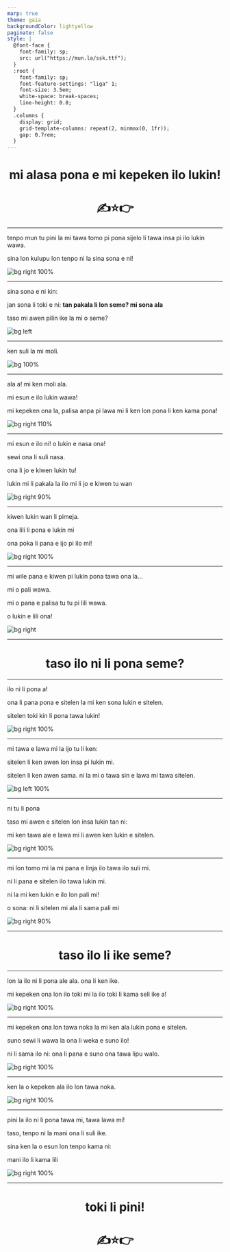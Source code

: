 ```yaml
---
marp: true
theme: gaia
backgroundColor: lightyellow
paginate: false
style: |
  @font-face {
    font-family: sp;
    src: url("https://mun.la/ssk.ttf");
  }
  :root {
    font-family: sp;
    font-feature-settings: "liga" 1;
    font-size: 3.5em;
    white-space: break-spaces;
    line-height: 0.8;
  }
  .columns {
    display: grid;
    grid-template-columns: repeat(2, minmax(0, 1fr));
    gap: 0.7rem;
  }
---
```


<center>

# mi alasa pona e mi kepeken ilo lukin!

# ✍️⭐👉

</center>

---

tenpo mun tu pini la mi tawa tomo pi pona sijelo li tawa insa pi ilo lukin wawa.

sina lon kulupu lon tenpo ni la sina sona e ni!

![bg right 100%](https://media.discordapp.net/attachments/1007814533076750468/1124181291202527332/magnetic-resonance-imaging-tomography-mri_1150-50293.png)

---

sina sona e ni kin:

jan sona li toki e ni: **tan pakala li lon seme? mi sona ala**

taso mi awen pilin ike la mi o seme?

![bg left](https://media.discordapp.net/attachments/1007814533076750468/1124181862227660893/young-man-has-a-neck-pain-because-of-using-smartphone-with-wrong-posture-bad-posture-is-ruin.png)

---

ken suli la mi moli.

![bg 100%](https://media.discordapp.net/attachments/1007814533076750468/1124184049309728769/senior-man-shrugging-shoulders.png)

---

ala a! mi ken moli ala.

mi esun e ilo lukin wawa!

mi kepeken ona la, palisa anpa pi lawa mi li ken lon pona li ken kama pona!

![bg right 110%](https://media.istockphoto.com/id/1283776179/photo/abstract-smart-glasses.jpg?s=612x612&w=0&k=20&c=CuonJnAl-2UDgUoD6Tir8VIiyi23b2eEyaFonwDoeLM=)

---

mi esun e ilo ni! o lukin e nasa ona!

sewi ona li suli nasa.

ona li jo e kiwen lukin tu!

lukin mi li pakala la ilo mi li jo e kiwen tu wan

![bg right 90%](https://i.ebayimg.com/images/g/DygAAOSwxINiqXqc/s-l1600.jpg)

---

kiwen lukin wan li pimeja.

ona lili li pona e lukin mi

ona poka li pana e ijo pi ilo mi!

![bg right 100%](https://lensology.co.uk/wp-content/uploads/2022/11/nreal-3.2.jpg.webp)

---

mi wile pana e kiwen pi lukin pona tawa ona la...

mi o pali wawa.

mi o pana e palisa tu tu pi lili wawa.

o lukin e lili ona!

![bg right](https://s3.amazonaws.com/images.ecwid.com/images/wysiwyg/category/72736576/149140767/16822669370301387900399/photo_2023_04_24_00_18_56_jpg)

---

<center>

# taso ilo ni li pona seme?

</center>

---

ilo ni li pona a!

ona li pana pona e sitelen la mi ken sona lukin e sitelen.

sitelen toki kin li pona tawa lukin!

![bg right 100%](https://boilingsteam.com/wp-content/uploads/nreal-diagonal.jpg)

---

mi tawa e lawa mi la ijo tu li ken:

sitelen li ken awen lon insa pi lukin mi.

sitelen li ken awen sama. ni la mi o tawa sin e lawa mi tawa sitelen.

![bg left 100%](https://s.yimg.com/uu/api/res/1.2/KWeE69zitiNd94h7okxdmQ--~B/Zmk9ZmlsbDtoPTQ5Mjt3PTg3NTthcHBpZD15dGFjaHlvbg--/https://media-mbst-pub-ue1.s3.amazonaws.com/creatr-uploaded-images/2022-09/dd43a310-3dd1-11ed-bb7f-77a0ba43bb4c.cf.jpg)

---

ni tu li pona

taso mi awen e sitelen lon insa lukin tan ni:

mi ken tawa ale e lawa mi li awen ken lukin e sitelen.

![bg right 100%](https://gbatemp.net/attachments/nreal-air-jpg.298221/)

---

mi lon tomo mi la mi pana e linja ilo tawa ilo suli mi.

ni li pana e sitelen ilo tawa lukin mi.

ni la mi ken lukin e ilo lon pali mi!

o sona: ni li sitelen mi ala li sama pali mi

![bg right 90%](https://preview.redd.it/can-the-nreal-air-glasses-be-connected-to-a-pc-v0-6ze56n4t7vva1.jpeg?width=3472&format=pjpg&auto=webp&s=6f23407b778428922c41f98ce31e1c2a0b1551fc)

---

<center>

# taso ilo li ike seme?

</center>

---

lon la ilo ni li pona ale ala. ona li ken ike.

mi kepeken ona lon ilo toki mi la ilo toki li kama seli ike a!

![bg right 100%](https://4650993.fs1.hubspotusercontent-na1.net/hubfs/4650993/New_Avast_Academy/why_does_my_phone_get_hot_academy/Academy-8-Reasons-Why-Your-Phone-Is-Overheating-Thumb.jpg)

---

mi kepeken ona lon tawa noka la mi ken ala lukin pona e sitelen.

suno sewi li wawa la ona li weka e suno ilo!

ni li sama ilo ni: ona li pana e suno ona tawa lipu walo.

![bg right 100%](https://www.avsforum.com/cdn-cgi/image/format=auto,onerror=redirect,width=1920,height=1920,fit=scale-down/https://www.avsforum.com/attachments/daylight-wihout-shades-up-jpg.3048164/)

---

ken la o kepeken ala ilo lon tawa noka.

![bg right 100%](https://api.army.mil/e2/c/images/2014/09/12/362617/max1200.jpg)

---

pini la ilo ni li pona tawa mi, tawa lawa mi!

taso, tenpo ni la mani ona li suli ike.

sina ken la o esun lon tenpo kama ni:

mani ilo li kama lili

![bg right 100%](https://cdn.discordapp.com/attachments/1007814533076750468/1124769588740108339/image.png)

---

<center>

# toki li pini!

# ✍️⭐👉

</center>
